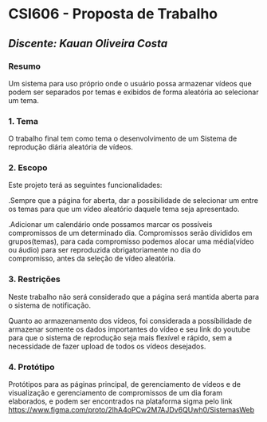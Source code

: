 # **CSI606 - Proposta de Trabalho**

## *Discente: Kauan Oliveira Costa*

### Resumo

  Um sistema para uso próprio onde o usuário possa armazenar vídeos que podem ser separados por temas e exibidos de forma aleatória ao selecionar um tema. 

### 1. Tema

  O trabalho final tem como tema o desenvolvimento de um Sistema de reprodução diária aleatória de vídeos.

### 2. Escopo

  Este projeto terá as seguintes funcionalidades:

  .Sempre que a página for aberta, dar a possibilidade de selecionar um entre os temas para que um vídeo aleatório daquele tema seja apresentado.

  .Adicionar um calendário onde possamos marcar os possíveis compromissos de um determinado dia. Compromissos serão divididos em grupos(temas), para cada compromisso podemos alocar uma média(vídeo ou áudio) para ser reproduzida obrigatoriamente no dia do         
  compromisso, antes da seleção de vídeo aleatória.


### 3. Restrições

  Neste trabalho não será considerado que a página será mantida aberta para o sistema de notificação.

  Quanto ao armazenamento dos vídeos, foi considerada a possíbilidade de armazenar somente os dados importantes do vídeo e seu link do youtube para que o sistema de reprodução seja mais flexível e rápido, sem a necessidade de fazer upload de todos os vídeos 
  desejados.

### 4. Protótipo

  Protótipos para as páginas principal, de gerenciamento de vídeos e de visualização e gerenciamento de compromissos de um dia foram elaborados, e podem ser encontrados na plataforma sigma pelo link https://www.figma.com/proto/2lhA4oPCw2M7AJDv6QUwh0/SistemasWeb
